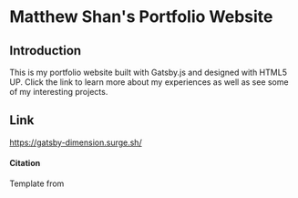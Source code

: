 # Matthew Shan's Portfolio Website

## Introduction
This is my portfolio website built with Gatsby.js and designed with HTML5 UP. Click the link to learn more about my experiences as well as see some of my interesting projects. 

## Link

https://gatsby-dimension.surge.sh/

#### Citation
Template from 
